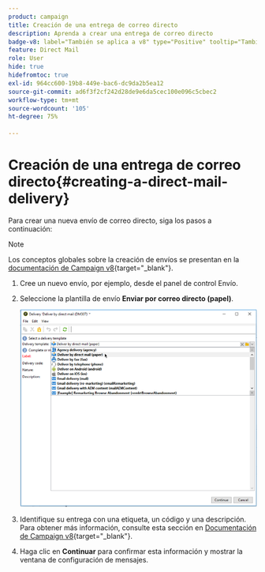 ```yaml
---
product: campaign
title: Creación de una entrega de correo directo
description: Aprenda a crear una entrega de correo directo
badge-v8: label="También se aplica a v8" type="Positive" tooltip="También se aplica a Campaign v8"
feature: Direct Mail
role: User
hide: true
hidefromtoc: true
exl-id: 964cc600-19b8-449e-bac6-dc9da2b5ea12
source-git-commit: ad6f3f2cf242d28de9e6da5cec100e096c5cbec2
workflow-type: tm+mt
source-wordcount: '105'
ht-degree: 75%

---
```


# Creación de una entrega de correo directo{#creating-a-direct-mail-delivery}

Para crear una nueva envío de correo directo, siga los pasos a continuación:

>[!NOTE]
>
>Los conceptos globales sobre la creación de envíos se presentan en la [documentación de Campaign v8](https://experienceleague.adobe.com/docs/campaign/campaign-v8/send/create-message.html?lang=es){target="_blank"}.

1. Cree un nuevo envío, por ejemplo, desde el panel de control Envío.
1. Seleccione la plantilla de envío **Enviar por correo directo (papel)**.

   ![](assets/direct_mail.png)

1. Identifique su entrega con una etiqueta, un código y una descripción. Para obtener más información, consulte esta sección en [Documentación de Campaign v8](https://experienceleague.adobe.com/docs/campaign/campaign-v8/send/create-message.html?lang=es#create-the-delivery){target="_blank"}.
1. Haga clic en **Continuar** para confirmar esta información y mostrar la ventana de configuración de mensajes.
